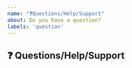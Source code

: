 ```yaml
---
name: "❓Questions/Help/Support"
about: Do you have a question?
labels: 'question'
---
```


## ❓ Questions/Help/Support

<!-- If you have a question, please checkout other issues labelled as "question" (https://github.com/pytorch/ignite/issues?q=is%3Aissue+is%3Aopen+label%3Aquestion) -->
<!-- If your question is not listed above or you need a support or help, please provide a description-->
<!-- If you prefer, you can also reach out us on [Discussion Forum](https://discuss.pytorch.org/) adding tag "ignite". -->
